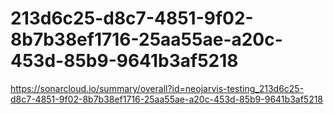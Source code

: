 # 213d6c25-d8c7-4851-9f02-8b7b38ef1716-25aa55ae-a20c-453d-85b9-9641b3af5218
https://sonarcloud.io/summary/overall?id=neojarvis-testing_213d6c25-d8c7-4851-9f02-8b7b38ef1716-25aa55ae-a20c-453d-85b9-9641b3af5218
